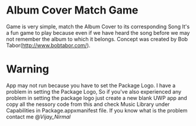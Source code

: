 # Album Cover Match Game
Game is very simple, match the Album Cover to its corresponding Song
It's a fun game to play because even if we have heard the song before we
may not remember the album to which it belongs. Concept was created by
Bob Tabor(http://www.bobtabor.com/).
# Warning
App may not run because you have to set the Package Logo. I have a problem in setting the Package Logo, So if you've also experienced any problem in setting the package logo just create a new blank UWP app and copy all the nessory code from this and check Music Library under Capabilities in Package.appxmanifest file.
If you know what is the problem contact me @_Vijay_Nirmal_
